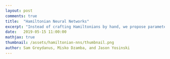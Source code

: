 ```yaml
---
layout: post
comments: true
title:  "Hamiltonian Neural Networks"
excerpt: "Instead of crafting Hamiltonians by hand, we propose parameterizing them with neural networks and then learning them directly from data."
date:   2019-05-15 11:00:00
mathjax: true
thumbnail: /assets/hamiltonian-nns/thumbnail.png
author: Sam Greydanus, Misko Dzamba, and Jason Yosinski
---
```


<div>
	<style>
		#linkbutton:link, #linkbutton:visited {
		  background-color: rgba(180, 180, 180);
		  border-radius: 4px;
		  color: white;
		  padding: 6px 0px;
		  width: 200px;
		  text-align: center;
		  text-decoration: none;
		  display: inline-block;
		  text-transform: uppercase;
		  font-size: 13px;
		}

		#linkbutton:hover, #linkbutton:active {
		  background-color: rgba(160, 160, 160);
		}

		.playbutton {
		  background-color: rgba(0, 153, 51);
		  /*background-color: rgba(255, 130, 0);*/
		  border-radius: 4px;
		  color: white;
		  padding: 3px 8px;
		  /*width: 60px;*/
		  text-align: center;
		  text-decoration: none;
		  text-transform: uppercase;
		  font-size: 12px;
		  display: block;
		  /*margin-left: auto;*/
		  margin-right: auto;
		}
	</style>
</div>

<div class="imgcap_noborder" style="display: block; margin-left: auto; margin-right: auto; width:100%">
	<img src="/assets/hamiltonian-nns/overall-idea.png">
	<div class="thecap"  style="text-align:left; display:block; margin-left: auto; margin-right: auto; width:80%"><b>Figure 1:</b> Instead of crafting a Hamiltonian by hand, we parameterize it with a neural network and then learn it directly from data. The variables <b>q</b> and <b>p</b> correspond to position and momentum coordinates. As there is no friction, the baseline's inward spiral is due to model errors. By comparison, the Hamiltonian Neural Network learns to exactly conserve an energy-like quantity.</div>
</div>

<div style="display: block; margin-left: auto; margin-right: auto; width:450px">
	<a href="https://arxiv.org/abs/1906.01563v1" id="linkbutton" target="_blank" style="margin-right: 10px;">Read the paper</a>
	<a href="https://github.com/greydanus/hamiltonian-nn" id="linkbutton" target="_blank"  style="margin-left: 10px;">Get the code</a>
</div>


## The Wisdom of Learning Invariant Quantities

It’s remarkable that we ever have an “ordinary day.” If we were to sit down and catalogue all of our experiences – the flavors of our sandwich, the quality of the sunlight, or the texture of our cat’s fur – no day would look like any other. The stew of sensory information would be simply overwhelming.

The only way to make sense of our complicated day-to-day experiences is to focus on the things that don’t change. The invariants. The conserved quantities. Over time, we pick up on these things and use them as anchors or reference points for our sense of reality. Our sandwich tastes different – maybe the bread is stale. The cat doesn’t feel as soft as usual…maybe it needs a bath. It’s beneficial to understand what does not vary in order to make sense of what does.

This is a common theme in physics. Physicists start with a small set of “invariant quantities” such as total energy, total momentum, and (sometimes) total mass. Then they use these invariances to predict the dynamics of a system. “If energy is conserved,” they might say, “when I throw a ball upwards, it will return to my hand with the same speed as when it left.”

But these common-sense rules can be difficult to learn straight from data. On tasks such as [video classification](https://research.google.com/pubs/archive/42455.pdf), [reinforcement learning](https://arxiv.org/abs/1312.5602), or [robotic dexterity](https://openai.com/blog/learning-dexterity/), machine learning researchers train neural networks on millions of examples. And yet, even after seeing all of these examples, neural networks don’t learn exact conservation laws. The best they can do is gradually improve their approximations.

As an example, consider the ideal mass-spring system shown in Figure 1. Here the total energy of the system is being conserved. More specifically, a quantity proportional to \\(q^2+p^2\\) is being conserved, where \\(q\\) is the position and \\(p\\) is the momentum of the mass. The baseline neural network learns an approximation of this conservation law, and yet the approximation is imperfect enough that a forward simulation of the system drifts slowly to a different energy state. Can we design a model that doesn’t drift?



## Hamiltonian Neural Networks

It turns out we can. Drawing inspiration from Hamiltonian mechanics, a branch of physics concerned with conservation laws and invariances, we define Hamiltonian Neural Networks, or HNNs. By construction, these models learn conservation laws from data. We’ll show that they have some major advantages over regular neural networks on a variety of physics problems.

<div class="imgcap_noborder" style="display: block; margin-left: auto; margin-right: auto; width:650px" >
    <button id="orbitButton" onclick="toggleOrbits()" class="playbutton">Play</button>
    <img alt="" src="/assets/hamiltonian-nns/orbits-compare.png" width="80%" id="orbitImage" />
	<div class="thecap" style="text-align:left"><b>Figure 3:</b> Two bodies interact via a gravitational force. The dynamics of the baseline model do not conserve total energy and quickly diverge from ground truth. Meanwhile, the HNN learns to conserve a quantity that is close to total energy. This makes its predicted trajectories more stable.</div>
</div>

<script language="javascript">
	function toggleOrbits() {

		path = document.getElementById("orbitImage").src
	    if (path.split('/').pop() == "orbits-compare.png") 
	    {
	        document.getElementById("orbitImage").src = "/assets/hamiltonian-nns/orbits-compare.gif";
	        document.getElementById("orbitButton").textContent = "Reset";
	    }
	    else 
	    {
	        document.getElementById("orbitImage").src = "/assets/hamiltonian-nns/orbits-compare.png";
	        document.getElementById("orbitButton").textContent = "Play";
	    }
	}
</script>

We begin with an equation called the Hamiltonian, which relates the state of a system to some conserved quantity (usually energy) and lets us simulate how the system changes with time. Physicists generally use domain-specific knowledge to find this equation, but here we try a different approach: <i>Instead of crafting Hamiltonians by hand, we parameterize them with neural networks and then learn them directly from data.</i>

**Related work.** A variety of previous works have sought to endow neural networks with intuitive physics priors. Some of these works were domain-specific: they solved problems in molecular dynamics[^fn1], quantum mechanics[^fn2], or robotics[^fn3]. Others, such as Interaction Networks[^fn4], were meant to be fully general. A common pattern among these works, is that none of them showed how to learn invariant quantities. Schmidt and Lipson[^fn7] did tackle this challenge, but whereas they used a genetic algorithm to search over a space of mathematical expressions, in this work we train a neural network with gradient descent.


## A Quick Tour of Hamiltonian Mechanics

In order to situate our model in the proper context, we will use this section to review the basics of Hamiltonian mechanics.

**History.** William Hamilton introduced Hamiltonian mechanics in the 19th century as a mathematical reformulation of classical mechanics. Its original purpose was to express classical mechanics in a more unified and general manner. Over time, though, scientists have applied it to nearly every area of physics.

**Theory.** In Hamiltonian mechanics, we begin with a set of coordinates \\((\mathbf{q},\mathbf{p})\\). Usually, \\(\mathbf{q}=(q_1,...,q_N)\\) represents the positions of a set of objects whereas \\(\mathbf{p}=(p_1,..., p_N)\\) denotes their momentum. Note how this gives us \\(N\\) coordinate pairs \\((q_1,p_1)...(q_N,p_N)\\). Taken together, they offer a complete description of the system. Next, we define a scalar function, \\(\mathcal{H}(\mathbf{q},\mathbf{p})\\) called the Hamiltonian so that

$$
\begin{equation}
\frac{d\mathbf{q}}{dt} ~=~ \frac{\partial \mathcal{H}}{\partial \mathbf{p}}, \quad \frac{d\mathbf{p}}{dt} ~= - \frac{\partial \mathcal{H}}{\partial \mathbf{q}}
\label{eq:eqn1}
\tag{1}
\end{equation}
$$

This equation tells us that moving coordinates in the direction \\(\mathbf{S_{\mathcal{H}}} = \big(\frac{\partial \mathcal{H}}{\partial \mathbf{p}}, -\frac{\partial \mathcal{H}}{\partial \mathbf{q}} \big)\\) gives us the time evolution of the coordinates. We can think of \\(\mathbf{S}\\) as a vector field over the inputs of \\(\mathcal{H}\\). In fact, it is a special kind of vector called a “symplectic gradient''. Whereas moving in the direction of the gradient of \\(\mathcal{H}\\) changes the output as quickly as possible, moving in the direction of the symplectic gradient keeps the output exactly constant. Hamilton used this mathematical framework to relate the position and momentum vectors \\((\mathbf{q},\mathbf{p})\\) of a system to its total energy \\( E_{tot}=\mathcal{H}(\mathbf{q},\mathbf{p}) \\). Then, he obtained the time evolution of the system by integrating this field according to

$$
\begin{equation}
(\mathbf{q}_1,\mathbf{p}_1) ~=~ (\mathbf{q}_0,\mathbf{p}_0) ~+~ \int_{t_0}^{t_1} \mathbf{S}(\mathbf{q},\mathbf{p}) ~~ dt
\label{eq:eqn2}
\tag{2}
\end{equation}
$$

**Uses.** This is a powerful approach because it works for almost any system where the total energy is conserved. Like Newtonian mechanics, it can predict the motion of a mass-spring system or a single pendulum. But its true strengths become apparent when we tackle large and/or chaotic systems like quantum many-body problems, fluid simulations, and celestial orbitals. Hamiltonian mechanics gives us a common language to describe these systems as well as set of first-order differential equations for their dynamics.

**Overview.** To summarize, Hamiltonian mechanics is a tool for modeling large and chaotic physical systems. It’s useful because it generalizes to almost any field of physics and can handle systems that are large and chaotic. The general recipe for applying Hamiltonian mechanics to a problem is:
1. Choose a set of coordinates that describe the state of a system[^fn5]. A common choice is position and momentum \\((\mathbf{q},\mathbf{p})\\).
2. Write the total energy of the system as a function of those coordinates[^fn6]. This equation is called the Hamiltonian.
3. Compute the partial derivatives of the Hamiltonian w.r.t. the coordinates. Then use Hamilton’s equations (Equation 1) to find the time derivatives of the system.
4. Integrate the time derivatives to predict the state of the system at some time in the future (Equation 2).

## Learning Hamiltonians from Data

Let’s use neural networks to learn Hamiltonians from data. In particular, let’s consider a dataset that consists of coordinate trajectories through time: either directly (the actual \\((\mathbf{q},\mathbf{p})\\) coordinates) or indirectly (pixel images that contain \\((\mathbf{q},\mathbf{p})\\) information). Also, let’s suppose that we’ve parameterized a Hamiltonian with neural network parameters \\(\theta\\). The first thing to notice is that we can rewrite Equation \eqref{eq:eqn1} so that both terms are on the left side:

$$
\begin{equation}
\frac{d\mathbf{q}}{dt} - \frac{\partial \mathcal{H_{\theta}}}{\partial \mathbf{p}} = 0, \quad \frac{d\mathbf{p}}{dt} + \frac{\partial \mathcal{H_{\theta}}}{\partial \mathbf{q}}=0
\label{eq:eqn3}
\tag{3}
\end{equation}
$$

Since we know that the function \\(\mathcal{H}\\) is a Hamiltonian when both of these terms go to zero, we can rewrite it as a solution to the following minimization objective:

$$
\begin{equation}
\operatorname*{argmin}_\theta \bigg \Vert \frac{d\mathbf{q}}{dt} - \frac{\partial \mathcal{H_{\theta}}}{\partial \mathbf{p}} \bigg \Vert^2 ~+~ \bigg \Vert \frac{d\mathbf{p}}{dt} + \frac{\partial \mathcal{H_{\theta}}}{\partial \mathbf{q}} \bigg \Vert^2
\label{eq:eqn4}
\tag{4}
\end{equation}
$$

Now this expression is beginning to look like the \\(\mathcal{L_2}\\) loss function used in supervised learning. The \\(\mathcal{L_2}\\) loss term usually takes the form \\(\big \Vert y - f_{\theta}(x) \big \Vert^2 \\) where \\(x\\) is the input and \\(y\\) is the target. The key difference is that here we are minimizing something of the form \\( \big \Vert y - \frac{\partial f_{\theta}(x)}{\partial x} \big \Vert^2 \\). In other words, we are optimizing the gradient of a neural network.

<div class="imgcap_noborder" style="display: block; margin-left: auto; margin-right: auto; width:80%">
	<img src="/assets/hamiltonian-nns/overall-schema.png">
	<div class="thecap" style="text-align:left"><b>Figure 4:</b> Schema of the Baseline and HNN models. The Baseline NN in the figure above represents the supervised learning approach to modeling the time derivatives of (<b>q</b>, <b>p</b>). In both cases, the inputs are the coordinates of the system and the targets are their time derivatives.</div>
</div>

There are not many previous works that optimize the gradients of a neural network. Work by Schmidt and Lipson[^fn7] uses a loss function of this form, but they do not use it to optimize a neural network. Wang et al.[^fn8] optimize the gradients of a neural network, but not for the purpose of learning Hamiltonians. But not only is this technique possible; we also found that it works reasonably well.

**Results on simple tasks.** We trained an HNN and a baseline model on three simple physics tasks. You can explore the setup and results for each of these tasks in Figure 5. Generally speaking, the HNN trained about as easily as the baseline model and produced better results. In order to predict dynamics, we integrated our models using `scipy.integrate.solve_ivp` and set the error tolerance to \\(10^{-9}\\)


<div class="imgcap_noborder" style="display: block; margin-left: auto; margin-right: auto; width:80%">
	<!-- <img src="/assets/hamiltonian-nns/blog-summary-spring.png" style="width:100%"> -->
	<button id="simpleButton" onclick="toggleSimple()" class="playbutton">Next task</button>
	<img alt="" src="/assets/hamiltonian-nns/blog-summary-spring.png" width="100%" id="simpleImage"/>
	<div class="thecap" style="text-align:left"><b>Figure 5:</b>
		<span id="simpleImageCap">In Task 1, we trained the HNN on data from a simulated mass-spring system. The dynamics of this system were perfectly linear, making this the simplest system we considered. Notice how the HNN learns to conserve a quantity very similar to the total energy of the system.</span>
	</div>
</div>

<script language="javascript">
	function toggleSimple() {

		path = document.getElementById("simpleImage").src
	    if (path.split('/').pop() == "blog-summary-spring.png") 
	    {
	        document.getElementById("simpleImage").src = "/assets/hamiltonian-nns/blog-summary-pend.png";
	        document.getElementById("simpleButton").textContent = "Next task";
	        document.getElementById("simpleImageCap").textContent = "In Task 2, we trained the HNN on data from a simulated pendulum. The dynamics of this system were nonlinear, making the task slightly more difficult than Task 1. Once again, the HNN outperformed the baseline model. In this case, the baseline diverges to a higher energy rather than a lower energy level (as in Task 1).";
	    }
	    else if (path.split('/').pop() == "blog-summary-pend.png") 
	    {
	    	document.getElementById("simpleImage").src = "/assets/hamiltonian-nns/blog-summary-real.png";
	    	document.getElementById("simpleButton").textContent = "Reset";
	    	document.getElementById("simpleImageCap").textContent = "In Task 3, we trained the HNN on data from a real pendulum. The dynamics of this system were noisy and nonlinear, making the task even more difficult. The HNN outperformed the baseline model, but it's interesting to note that the true energy of the system was not perfectly conserved due to friction, and the HNN was not able to account for this effect.";
	    }
	    else 
	    {
	        document.getElementById("simpleImage").src = "/assets/hamiltonian-nns/blog-summary-spring.png";
	        document.getElementById("simpleButton").textContent = "Next task";
	        document.getElementById("simpleImageCap").textContent = "In Task 1, we trained the HNN on data from a simulated mass-spring system. The dynamics of this system were perfectly linear, making this the simplest system we considered. Notice how the HNN learns to conserve a quantity very similar to the total energy of the system.";
	    }
	}
</script>

**What is the HNN conserving?** It’s worth noting that the quantity conserved by the HNN is not equivalent to the total energy; rather, it’s something very close to the total energy. The last two plots in Figure 5 provide a useful comparison between the HNN-conserved quantity and the total energy. Looking closely at the spacing of the \\(y\\) axes, you can see that the HNN-conserved quantity has the same scale as total energy, but differs by a constant factor. Since energy is a relative quantity, this is perfectly acceptable[^fn9].

## Modeling Larger Systems

Having established baselines on a few simple tasks, our next step was to tackle a larger system involving more than one pair of \\((\mathbf{q},\mathbf{p})\\) coordinates. One well-studied problem that fits this description is the \\(N\\)-body problem, which requires \\(2N\\) pairs, where \\(N\\) is the number of bodies. 

<div class="imgcap_noborder" style="display: block; margin-left: auto; margin-right: auto; width:95%">
	<img src="/assets/hamiltonian-nns/orbit-results.png" style="width:45%; padding-right:1%">
	<img src="/assets/hamiltonian-nns/3body-results.png" style="width:45%; padding-left:1%">
	<div class="thecap" style="text-align:left"><b>Figure 6: (Left)</b> Two bodies interact via a gravitational force. The dynamics of the baseline model do not conserve total energy and quickly diverge from ground truth. The HNN, meanwhile, approximately conserves total energy and accrues a small amount of error after one full orbit. <b>(Right)</b> Three bodies interact via a gravitational force. This system is chaotic and has a large dynamic range. While neither of our models achieves good performance on this dataset, the HNN substantially outperforms the baseline and shows promising generalization.</div>
</div>

Figure 6 shows qualitative results for systems with two and three bodies. We suspect that neither model converged to a good solution on the three body task because of the large dynamic range of the dataset; we hope to fix this in future work.

## Learning a Hamiltonian from Pixels

One of the key strengths of neural networks is that they can learn abstract representations directly from high-dimensional data such as pixels or words. Having trained HNN models on position and momentum coordinates, we were eager to see whether we could train them on arbitrary coordinates like the latent vectors of an autoencoder.

**The Pixel Pendulum.** First, we constructed a dataset of pixel observations of a pendulum by stepping through the OpenAI Gym `Pendulum-v0` environment. Then we combined an autoencoder with an HNN to learn the dynamics of the system. The autoencoder would consume two adjacent frames (for velocity information) and then pass its latent codes to the HNN, which used them just as it would a set of \\((\mathbf{q},\mathbf{p})\\) coordinates. We trained the entire model end-to-end and found that it outperformed the baseline by a significant margin. To our knowledge this is the first instance of a Hamiltonian learned directly from pixel data!

<div class="imgcap" style="display: block; margin-left: auto; margin-right: auto; width:600px" >
	<button id="pendButton" onclick="togglePend()" class="playbutton">Play</button>
    <img alt="" src="/assets/hamiltonian-nns/pend-compare.png" width="70%" id="pendImage"  />
	<div class="thecap" style="text-align:left"><b>Figure 7:</b> Predicting the dynamics of the pixel pendulum. We train an HNN and its baseline to predict dynamics in the latent space of an autoencoder. Then we project the latent trajectory back to pixel space for visualization. The baseline model rapidly decays to lower energy states whereas the HNN remains close to ground truth even after hundreds of frames.</div>
</div>

<script language="javascript">
	function togglePend() {

		path = document.getElementById("pendImage").src
	    if (path.split('/').pop() == "pend-compare.png") 
	    {
	        document.getElementById("pendImage").src = "/assets/hamiltonian-nns/pend-compare.gif";
	        document.getElementById("pendButton").textContent = "Reset";
	    }
	    else 
	    {
	        document.getElementById("pendImage").src = "/assets/hamiltonian-nns/pend-compare.png";
	        document.getElementById("pendButton").textContent = "Play";
	    }
	}
</script>

For full disclosure, we did end up adding an auxiliary loss to the model in order to make the latent space look more like a set of canonical coordinates (see paper for details). However, this is not domain-specific and did not affect the performance of the autoencoder.

## Other Mischief with HNNs

While the main purpose of HNNs is to endow neural networks with better physics priors, they have a few other nice properties. It’s worth touching on these before wrapping things up.

**Adding and removing energy.** So far, we have only integrated the symplectic gradient of the Hamiltonian. This keeps the scalar, energy-like value of \\(\mathcal{H}(\mathbf{q},\mathbf{p})\\) fixed. But we could just as easily follow the regular gradient of the Hamiltonian in order to increase or decrease \\(\mathcal{H}\\). We can even alternate between changing and conserving the energy-like value. Figure 8 shows how we can use this process to “bump" the pendulum to a higher energy level. We could imagine using this technique to answer counterfactual questions e.g. “What would have happened if we added 1 Joule of energy?""

<div class="imgcap_noborder" style="display: block; margin-left: auto; margin-right: auto; width:800px" >

	<button id="energyButton" onclick="toggleEnergy()" class="playbutton">Play</button>
	<img src="/assets/hamiltonian-nns/addenergy-static.png" style="width:60%">
    <img alt="" src="/assets/hamiltonian-nns/addenergy.png" style="width:20%;padding-bottom:65px" id="energyImage"/>
	<div class="thecap" style="text-align:left"><b>Figure 8:</b> Visualizing integration in the latent space of the Pixel Pendulum model. We alternately integrate the symplectic gradient at low energy (blue circle), the regular gradient (purple line), and then the symplectic gradient at higher energy (red circle).</div>
</div>

<script language="javascript">
	function toggleEnergy() {

		path = document.getElementById("energyImage").src
	    if (path.split('/').pop() == "addenergy.png") 
	    {
	        document.getElementById("energyImage").src = "/assets/hamiltonian-nns/addenergy.gif";
	        document.getElementById("energyButton").textContent = "Reset";
	    }
	    else 
	    {
	        document.getElementById("energyImage").src = "/assets/hamiltonian-nns/addenergy.png";
	        document.getElementById("energyButton").textContent = "Play";
	    }
	}
</script>

**Perfect reversibility.** The HNN learns a vector field that has zero divergence. In other words, there are no sources or sinks. This means that we could integrate our model forward for an arbitrary amount of time and then run it backwards and exactly recover the original inputs. Check out the paper for more on this idea!

## Closing Thoughts

Whereas Hamiltonian mechanics is an old and well-established theory, the science of deep learning is still in its infancy. Whereas Hamiltonian mechanics describes the real world from first principles, deep learning does so starting from data. We believe that Hamiltonian Neural Networks, and models like them, represent a promising way of bringing together the strengths of both approaches.

## Acknowledgements

Thanks to the Google AI Residency for providing me with all the mentorship and resources that a young researcher could dare to dream of. Thanks to Nic Ford, Trevor Gale, Rapha Gontijo Lopes, Keren Gu, Ben Caine, Mark Woodward, Stephan Hoyer, and Jascha Sohl-Dickstein for insightful conversations and advice. Thanks to Jason Yosinski and Misko Dzamba for being awesome coauthors and for the informal conversations that sparked this work. 

<!-- <div class="imgcap_noborder" style="display: block; margin-left: auto; margin-right: auto; width:50%">
	<img style="width:50%" src="/assets/hamiltonian-nns/cat.png">
		<div class="thecap" style="text-align:left"><b>Figure 9:</b> Thanks To Misko's cat, Daisy, for being the most chaotic physical system of all the ones we considered.</div>
</div> -->

## Footnotes

[^fn1]: Rupp, M., Tkatchenko, A., Muller, K.R., and Von Lilienfeld, O. A. [Fast and accurate modeling of molecular atomization energies with machine learning](https://arxiv.org/abs/1109.2618). Physical review letters, 108(5): 058301, 2012.
[^fn2]: Schutt, K. T., Arbabzadah, F., Chmiela, S., Muller, K. R., and Tkatchenko, A. [Quantum chemical insights from deep tensor neural networks](Quantum chemical insights from deep tensor neural networks). Nature communications, 8:13890, 2017.
[^fn3]: Lutter, M., Ritter, C., and Peters, J. [Deep lagrangian networks: Using physics as model prior for deep learning. International Conference on Learning Representations](https://openreview.net/forum?id=BklHpjCqKm), 2019.
[^fn4]: Battaglia P, Pascanu R, Lai M, Rezende DJ. [Interaction networks for learning about objects, relations and physics](https://arxiv.org/abs/1612.00222). Advances in neural information processing systems, 2016
[^fn5]: They also need to obey a set of relations called the Poisson bracket relations, but we’ll ignore those for now.
[^fn6]: More generally, this quantity can be anything that does not change over time and has nonzero derivatives w.r.t. the coordinates of the system. But in this work we’ll focus on total energy.
[^fn7]: Schmidt, M. and Lipson, H. [Distilling free-form natural laws from experimental data](https://science.sciencemag.org/content/324/5923/81). Science, 324(5923):81–85, 2009.
[^fn8]: Wang, J., Olsson, S., Wehmeyer, C., Perez, A., Charron, N. E., de Fabritiis, G., Noe, F., and Clementi, C. [Machine learning of coarse-grained molecular dynamics force fields](https://pubs.acs.org/doi/full/10.1021/acscentsci.8b00913). ACS Central Science, 2018.
[^fn9]: To see why energy is relative, imagine a cat that is at an elevation of 0 m in one reference frame and 1 m in another. Its potential energy (and total energy) will differ by a constant factor depending on frame of reference.
